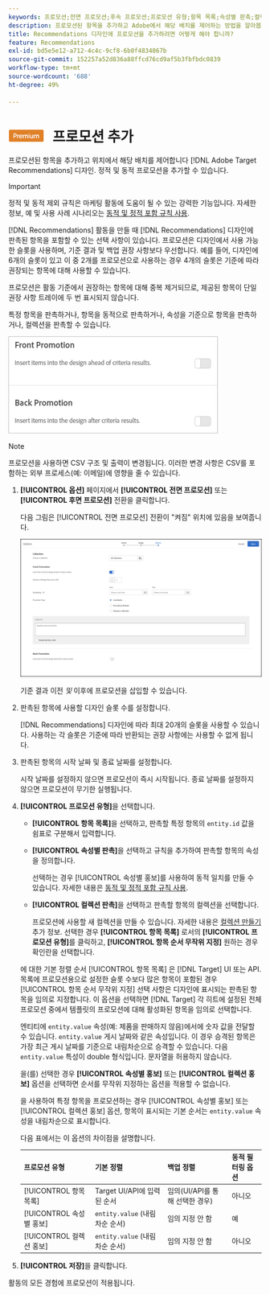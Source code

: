 ```yaml
---
keywords: 프로모션;전면 프로모션;후속 프로모션;프로모션 유형;항목 목록;속성별 판촉;컬렉션 판촉
description: 프로모션된 항목을 추가하고 Adobe에서 해당 배치를 제어하는 방법을 알아봅니다 [!DNL Target] Recommendations 디자인. 정적 및 동적 프로모션을 추가할 수 있습니다.
title: Recommendations 디자인에 프로모션을 추가하려면 어떻게 해야 합니까?
feature: Recommendations
exl-id: bd5e5e12-a712-4c4c-9cf8-6b0f4834067b
source-git-commit: 152257a52d836a88ffcd76cd9af5b3fbfbdc0839
workflow-type: tm+mt
source-wordcount: '688'
ht-degree: 49%

---
```


# ![PREMIUM](/help/main/assets/premium.png) 프로모션 추가

프로모션된 항목을 추가하고 위치에서 해당 배치를 제어합니다 [!DNL Adobe Target Recommendations] 디자인. 정적 및 동적 프로모션을 추가할 수 있습니다.

>[!IMPORTANT]
>
>정적 및 동적 제외 규칙은 마케팅 활동에 도움이 될 수 있는 강력한 기능입니다. 자세한 정보, 예 및 사용 사례 시나리오는 [동적 및 정적 포함 규칙 사용](/help/main/c-recommendations/c-algorithms/use-dynamic-and-static-inclusion-rules.md#concept_4CB5C0FA705D4E449BD0B37B3D987F9F).

[!DNL Recommendations] 활동을 만들 때 [!DNL Recommendations] 디자인에 판촉된 항목을 포함할 수 있는 선택 사항이 있습니다. 프로모션은 디자인에서 사용 가능한 슬롯을 사용하며, 기준 결과 및 백업 권장 사항보다 우선합니다. 예를 들어, 디자인에 6개의 슬롯이 있고 이 중 2개를 프로모션으로 사용하는 경우 4개의 슬롯은 기준에 따라 권장되는 항목에 대해 사용할 수 있습니다.

프로모션은 활동 기준에서 권장하는 항목에 대해 중복 제거되므로, 제공된 항목이 단일 권장 사항 트레이에 두 번 표시되지 않습니다.

특정 항목을 판촉하거나, 항목을 동적으로 판촉하거나, 속성을 기준으로 항목을 판촉하거나, 컬렉션을 판촉할 수 있습니다.

![[!UICONTROL 전면 프로모션] 및 [!UICONTROL 후속 프로모션] 옵션 [!DNL Target] UI](assets/add_promotion_toggles.png)

>[!NOTE]
>
>프로모션을 사용하면 CSV 구조 및 출력이 변경됩니다. 이러한 변경 사항은 CSV를 포함하는 외부 프로세스(예: 이메일)에 영향을 줄 수 있습니다.

1. **[!UICONTROL 옵션]** 페이지에서 **[!UICONTROL 전면 프로모션]** 또는 **[!UICONTROL 후면 프로모션]** 전환을 클릭합니다.

   다음 그림은 [!UICONTROL 전면 프로모션] 전환이 &quot;켜짐&quot; 위치에 있음을 보여줍니다.

   ![전면 프로모션 옵션 추가](/help/main/c-recommendations/t-create-recs-activity/assets/add_promotion_front.png)

   기준 결과 이전 *및* 이후에 프로모션을 삽입할 수 있습니다.

1. 판촉된 항목에 사용할 디자인 슬롯 수를 설정합니다.

   [!DNL Recommendations] 디자인에 따라 최대 20개의 슬롯을 사용할 수 있습니다. 사용하는 각 슬롯은 기준에 따라 반환되는 권장 사항에는 사용할 수 없게 됩니다.

1. 판촉된 항목의 시작 날짜 및 종료 날짜를 설정합니다.

   시작 날짜를 설정하지 않으면 프로모션이 즉시 시작됩니다. 종료 날짜를 설정하지 않으면 프로모션이 무기한 실행됩니다.

1. **[!UICONTROL 프로모션 유형]**&#x200B;을 선택합니다.

   * **[!UICONTROL 항목 목록]**&#x200B;을 선택하고, 판촉할 특정 항목의 `entity.id` 값을 쉼표로 구분해서 입력합니다.

   * **[!UICONTROL 속성별 판촉]**&#x200B;을 선택하고 규칙을 추가하여 판촉할 항목의 속성을 정의합니다.

      선택하는 경우 [!UICONTROL 속성별 홍보]를 사용하여 동적 일치를 만들 수 있습니다. 자세한 내용은 [동적 및 정적 포함 규칙 사용](/help/main/c-recommendations/c-algorithms/use-dynamic-and-static-inclusion-rules.md#concept_4CB5C0FA705D4E449BD0B37B3D987F9F).

   * **[!UICONTROL 컬렉션 판촉]**&#x200B;을 선택하고 판촉할 항목의 컬렉션을 선택합니다.

      프로모션에 사용할 새 컬렉션을 만들 수 있습니다. 자세한 내용은 [컬렉션 만들기](/help/main/c-recommendations/c-products/collections.md#task_1256DFF6842141FCAADD9E1428EF7F08) 추가 정보.
   선택한 경우 **[!UICONTROL 항목 목록]** 로서의 **[!UICONTROL 프로모션 유형]**&#x200B;를 클릭하고, **[!UICONTROL 항목 순서 무작위 지정]** 원하는 경우 확인란을 선택합니다.

   에 대한 기본 정렬 순서 [!UICONTROL 항목 목록] 은 [!DNL Target] UI 또는 API. 목록에 프로모션용으로 설정한 슬롯 수보다 많은 항목이 포함된 경우 [!UICONTROL 항목 순서 무작위 지정] 선택 사항은 디자인에 표시되는 판촉된 항목을 임의로 지정합니다. 이 옵션을 선택하면 [!DNL Target] 각 히트에 설정된 전체 프로모션 중에서 템플릿의 프로모션에 대해 활성화된 항목을 임의로 선택합니다.

   엔티티에 `entity.value` 속성(예: 제품을 판매하지 않음)에서에 숫자 값을 전달할 수 있습니다. `entity.value` 게시 날짜와 같은 속성입니다. 이 경우 승격된 항목은 가장 최근 게시 날짜를 기준으로 내림차순으로 승격할 수 있습니다. 다음 `entity.value` 특성이 double 형식입니다. 문자열을 허용하지 않습니다.

   을(를) 선택한 경우 **[!UICONTROL 속성별 홍보]** 또는 **[!UICONTROL 컬렉션 홍보]** 옵션을 선택하면 순서를 무작위 지정하는 옵션을 적용할 수 없습니다.

   을 사용하여 특정 항목을 프로모션하는 경우 [!UICONTROL 속성별 홍보] 또는 [!UICONTROL 컬렉션 홍보] 옵션, 항목이 표시되는 기본 순서는 `entity.value` 속성을 내림차순으로 표시합니다.

   다음 표에서는 이 옵션의 차이점을 설명합니다.

   | 프로모션 유형 | 기본 정렬 | 백업 정렬 | 동적 필터링 옵션 |
   | --- | --- | --- | --- |
   | [!UICONTROL 항목 목록] | Target UI/API에 입력된 순서 | 임의(UI/API를 통해 선택한 경우) | 아니오 |
   | [!UICONTROL 속성별 홍보] | `entity.value` (내림차순 순서) | 임의 지정 안 함 | 예 |
   | [!UICONTROL 컬렉션 홍보] | `entity.value` (내림차순 순서) | 임의 지정 안 함 | 아니오 |

1. **[!UICONTROL 저장]**&#x200B;을 클릭합니다.

활동의 모든 경험에 프로모션이 적용됩니다.
